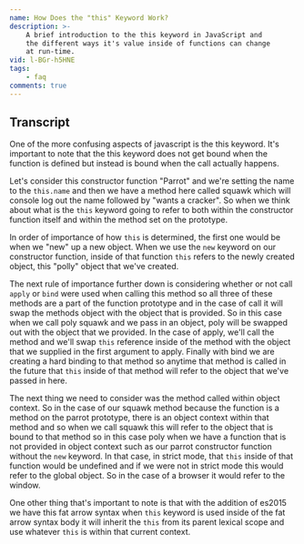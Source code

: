 ```yaml
---
name: How Does the "this" Keyword Work?
description: >-
    A brief introduction to the this keyword in JavaScript and
    the different ways it's value inside of functions can change
    at run-time.
vid: l-BGr-h5HNE
tags:
    - faq
comments: true
---
```

## Transcript

One of the more confusing aspects of javascript is the this keyword. It's important to note that the this keyword does not get bound when the function is defined but instead is bound when the call actually happens.

Let's consider this constructor function "Parrot" and we're setting the name to the `this.name` and then we have a method here called squawk which will console log out the name followed by "wants a cracker". So when we think about what is the `this` keyword going to refer to both within the constructor function itself and within the method set on the prototype.

In order of importance of how `this` is determined, the first one would be when we "new" up a new object. When we use the `new` keyword on our constructor function, inside of that function `this` refers to the newly created object, this "polly" object that we've created.

The next rule of importance further down is considering whether or not call `apply` or `bind` were used when calling this method so all three of these methods are a part of the function prototype and in the case of call it will swap the methods object with the object that is provided. So in this case when we call poly squawk and we pass in an object, poly will be swapped out with the object that we provided. In the case of apply, we'll call the method and we'll swap `this` reference inside of the method with the object that we supplied in the first argument to apply. Finally with bind we are creating a hard binding to that method so anytime that method is called in the future that `this` inside of that method will refer to the object that we've passed in here.

The next thing we need to consider was the method called within object context. So in the case of our squawk method because the function is a method on the parrot prototype, there is an object context within that method and so when we call squawk this will refer to the object that is bound to that method so in this case poly when we have a function that is not provided in object context such as our parrot constructor function without the `new` keyword. In that case, in strict mode, that `this` inside of that function would be undefined and if we were not in strict mode this would refer to the global object. So in the case of a browser it would refer to the window.

One other thing that's important to note is that with the addition of es2015 we have this fat arrow syntax when `this` keyword is used inside of the fat arrow syntax body it will inherit the `this` from its parent lexical scope and use whatever `this` is within that current context.